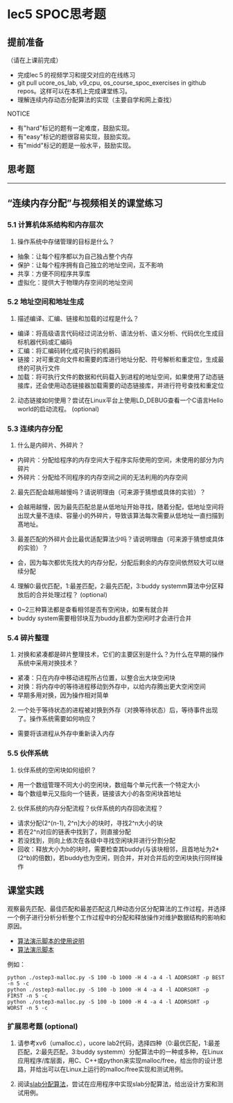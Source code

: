 # lec5 SPOC思考题

## **提前准备**
（请在上课前完成）

- 完成lec５的视频学习和提交对应的在线练习
- git pull ucore_os_lab, v9_cpu, os_course_spoc_exercises in github repos。这样可以在本机上完成课堂练习。
- 理解连续内存动态分配算法的实现（主要自学和网上查找）

NOTICE
- 有"hard"标记的题有一定难度，鼓励实现。
- 有"easy"标记的题很容易实现，鼓励实现。
- 有"midd"标记的题是一般水平，鼓励实现。


## 思考题
---

## “连续内存分配”与视频相关的课堂练习

### 5.1 计算机体系结构和内存层次

1. 操作系统中存储管理的目标是什么？
- 抽象：让每个程序都以为自己独占整个内存
- 保护：让每个程序拥有自己独立的地址空间，互不影响
- 共享：方便不同程序共享库
- 虚拟化：提供大于物理内存空间的地址空间

### 5.2 地址空间和地址生成
1. 描述编译、汇编、链接和加载的过程是什么？
- 编译：将高级语言代码经过词法分析、语法分析、语义分析、代码优化生成目标机器代码或汇编码
- 汇编：将汇编码转化成可执行的机器码
- 链接：对可重定向文件和需要的库进行地址分配、符号解析和重定位，生成最终的可执行文件
- 加载：将可执行文件的数据和代码载入到进程的地址空间，如果使用了动态链接库，还会使用动态链接器加载需要的动态链接库，并进行符号查找和重定位

2. 动态链接如何使用？尝试在Linux平台上使用LD_DEBUG查看一个C语言Hello world的启动流程。  (optional)



### 5.3 连续内存分配
1. 什么是内碎片、外碎片？
- 内碎片：分配给程序的内存空间大于程序实际使用的空间，未使用的部分为内碎片
- 外碎片：分配给不同程序的内存空间之间的无法利用的内存空间

2. 最先匹配会越用越慢吗？请说明理由（可来源于猜想或具体的实验）？
- 会越用越慢，因为最先匹配总是从低地址开始寻找，随着分配，低地址空间将出现大量不连续、容量小的外碎片，导致该算法每次需要从低地址一直扫描到髙地址。

3. 最差匹配的外碎片会比最优适配算法少吗？请说明理由（可来源于猜想或具体的实验）？
- 会，因为每次都优先找大的内存分配，分配后剩余的内存空间依然较大可以继续分配

4. 理解0:最优匹配，1:最差匹配，2:最先匹配，3:buddy systemm算法中分区释放后的合并处理过程？ (optional)
- 0~2三种算法都是查看相邻是否有空闲块，如果有就合并
- buddy system需要相邻块互为buddy且都为空闲时才会进行合并

### 5.4 碎片整理
1. 对换和紧凑都是碎片整理技术，它们的主要区别是什么？为什么在早期的操作系统中采用对换技术？  
- 紧凑：只在内存中移动进程所占位置，以整合出大块空闲块
- 对换：将内存中的等待进程移动到外存中，以给内存腾出更大空闲空间
- 早期多用对换，因为操作相对简单

2. 一个处于等待状态的进程被对换到外存（对换等待状态）后，等待事件出现了。操作系统需要如何响应？
- 需要将该进程从外存中重新读入内存

### 5.5 伙伴系统
1. 伙伴系统的空闲块如何组织？
- 用一个数组管理不同大小的空闲块，数组每个单元代表一个特定大小
- 每个数组单元又指向一个链表，链接该大小的各空闲块首地址

2. 伙伴系统的内存分配流程？伙伴系统的内存回收流程？
- 请求分配(2^(n-1), 2^n]大小的块时，寻找2^n大小的块
- 若在2^n对应的链表中找到了，则直接分配
- 若没找到，则向上依次在各级中寻找空闲块并进行分割分配
- 回收：释放大小为b的块时，需要检查其buddy(与该块相邻，且首地址为2*(2^b)的倍数)，若buddy也为空闲，则合并，并对合并后的空闲块执行同样操作

## 课堂实践

观察最先匹配、最佳匹配和最差匹配这几种动态分区分配算法的工作过程，并选择一个例子进行分析分析整个工作过程中的分配和释放操作对维护数据结构的影响和原因。

  * [算法演示脚本的使用说明](https://github.com/chyyuu/os_tutorial_lab/blob/master/ostep/ostep3-malloc.md)
  * [算法演示脚本](https://github.com/chyyuu/os_tutorial_lab/blob/master/ostep/ostep3-malloc.py)

例如：
```
python ./ostep3-malloc.py -S 100 -b 1000 -H 4 -a 4 -l ADDRSORT -p BEST -n 5 -c
python ./ostep3-malloc.py -S 100 -b 1000 -H 4 -a 4 -l ADDRSORT -p FIRST -n 5 -c
python ./ostep3-malloc.py -S 100 -b 1000 -H 4 -a 4 -l ADDRSORT -p WORST -n 5 -c
```

### 扩展思考题 (optional)

1. 请参考xv6（umalloc.c），ucore lab2代码，选择四种（0:最优匹配，1:最差匹配，2:最先匹配，3:buddy systemm）分配算法中的一种或多种，在Linux应用程序/库层面，用C、C++或python来实现malloc/free，给出你的设计思路，并给出可以在Linux上运行的malloc/free实现和测试用例。


2. 阅读[slab分配算法](http://en.wikipedia.org/wiki/Slab_allocation)，尝试在应用程序中实现slab分配算法，给出设计方案和测试用例。